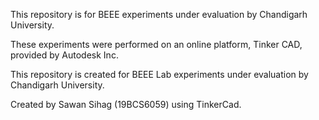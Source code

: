 This repository is for BEEE experiments under evaluation by Chandigarh University.

These experiments were performed on an online platform, Tinker CAD, provided by Autodesk Inc.

This repository is created for BEEE Lab experiments under evaluation by Chandigarh University.

Created by Sawan Sihag (19BCS6059) using TinkerCad.
